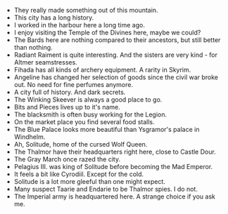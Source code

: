 - They really made something out of this mountain.
- This city has a long history.
- I worked in the harbour here a long time ago.
- I enjoy visiting the Temple of the Divines here, maybe we could?
- The Bards here are nothing compared to their ancestors, but still better than nothing.
- Radiant Raiment is quite interesting. And the sisters are very kind - for Altmer seamstresses.
- Fihada has all kinds of archery equipment. A rarity in Skyrim.
- Angeline has changed her selection of goods since the civil war broke out. No need for fine perfumes anymore.
- A city full of history. And dark secrets.
- The Winking Skeever is always a good place to go.
- Bits and Pieces lives up to it's name.
- The blacksmith is often busy working for the Legion.
- On the market place you find several food stalls.
- The Blue Palace looks more beautiful than Ysgramor's palace in Windhelm.
- Ah, Solitude, home of the cursed Wolf Queen.
- The Thalmor have their headquarters right here, close to Castle Dour.
- The Gray March once razed the city.
- Pelagius III. was king of Solitude before becoming the Mad Emperor.
- It feels a bit like Cyrodiil. Except for the cold.
- Solitude is a lot more gleeful than one might expect.
- Many suspect Taarie and Endarie to be Thalmor spies. I do not.
- The Imperial army is headquartered here. A strange choice if you ask me.
